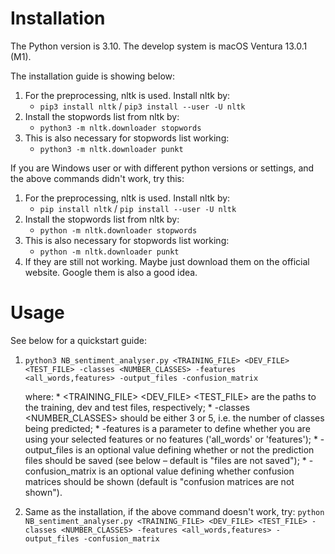 # Installation
The Python version is 3.10. The develop system is macOS Ventura 13.0.1 (M1).

The installation guide is showing below:

1. For the preprocessing, nltk is used. Install nltk by:
    * `pip3 install nltk` / `pip3 install --user -U nltk`
2. Install the stopwords list from nltk by:
    * `python3 -m nltk.downloader stopwords`
3. This is also necessary for stopwords list working:
    * `python3 -m nltk.downloader punkt`

If you are Windows user or with different python versions or settings, and the above commands didn't work, try this:
1. For the preprocessing, nltk is used. Install nltk by:
    * `pip install nltk` / `pip install --user -U nltk`
2. Install the stopwords list from nltk by:
    * `python -m nltk.downloader stopwords`
3. This is also necessary for stopwords list working:
    * `python -m nltk.downloader punkt`
4. If they are still not working. Maybe just download them on the official website. Google them is also a good idea.

# Usage
See below for a quickstart guide:

1. `python3 NB_sentiment_analyser.py <TRAINING_FILE> <DEV_FILE> <TEST_FILE> -classes <NUMBER_CLASSES> -features <all_words,features> -output_files -confusion_matrix`

    where:
        * <TRAINING_FILE> <DEV_FILE> <TEST_FILE> are the paths to the training, dev and test files, respectively;
        * -classes <NUMBER_CLASSES> should be either 3 or 5, i.e. the number of classes being predicted;
        * -features is a parameter to define whether you are using your selected features or no features ('all_words' or 'features');
        * -output_files is an optional value defining whether or not the prediction files should be saved (see below – default is "files are not saved"); 
        * -confusion_matrix is an optional value defining whether confusion matrices should be shown (default is "confusion matrices are not shown").

2. Same as the installation, if the above command doesn't work, try:
    `python NB_sentiment_analyser.py <TRAINING_FILE> <DEV_FILE> <TEST_FILE> -classes <NUMBER_CLASSES> -features <all_words,features> -output_files -confusion_matrix`